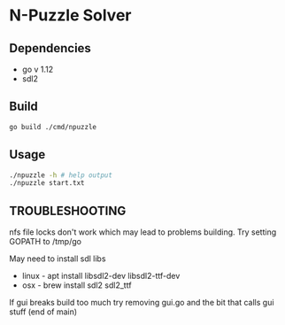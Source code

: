 # N-Puzzle Solver

## Dependencies

* go v 1.12
* sdl2

## Build

```sh
go build ./cmd/npuzzle
```

## Usage

```sh
./npuzzle -h # help output
./npuzzle start.txt
```

## TROUBLESHOOTING

nfs file locks don't work which may lead to problems building. Try setting GOPATH to /tmp/go

May need to install sdl libs

* linux - apt install libsdl2-dev libsdl2-ttf-dev
* osx - brew install sdl2 sdl2_ttf

If gui breaks build too much try removing gui.go and the bit that calls gui stuff (end of main)
